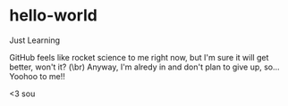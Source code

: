 # hello-world
Just Learning

GitHub feels like rocket science to me right now, but I'm sure it will get better, won't it?
(\br)
Anyway, I'm alredy in and don't plan to give up, so... Yoohoo to me!!

<3
sou

